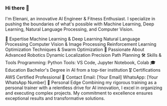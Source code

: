 ### Hi there 👋
I'm Elenani, an innovative AI Engineer & Fitness Enthusiast. I specialize in pushing the boundaries of what's possible with Machine Learning, Deep Learning, Natural Language Processing, and Computer Vision.

🚀 Expertise
Machine Learning & Deep Learning
Natural Language Processing
Computer Vision & Image Processing
Reinforcement Learning
Optimization Techniques & Swarm Optimization
🤖 Passionate About
Advanced Robotics
Dynamic Localization
Precision Path Planning
🛠️ Skills & Tools
Programming: Python
Tools: VS Code, Jupyter Notebook, Colab
🎓 Education
Bachelor's Degree in AI from a top-tier institution
🎖️ Certifications
AWS Certified Professional
📧 Contact
Email: [Your Email]
WhatsApp: [Your WhatsApp Number]
💪 Personal Edge
Combining my rigorous training as a personal trainer with a relentless drive for AI innovation, I excel in organizing and executing complex projects. My commitment to excellence ensures exceptional results and transformative solutions.
